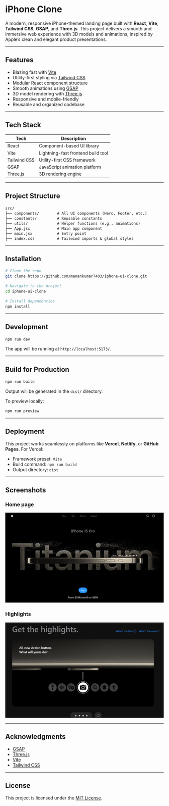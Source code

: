 # iPhone Clone

A modern, responsive iPhone-themed landing page built with **React**, **Vite**, **Tailwind CSS**, **GSAP**, and **Three.js**. This project delivers a smooth and immersive web experience with 3D models and animations, inspired by Apple’s clean and elegant product presentations.

---

## Features

- Blazing fast with [Vite](https://vitejs.dev/)
- Utility-first styling via [Tailwind CSS](https://tailwindcss.com/)
- Modular React component structure
- Smooth animations using [GSAP](https://greensock.com/gsap/)
- 3D model rendering with [Three.js](https://threejs.org/)
- Responsive and mobile-friendly
- Reusable and organized codebase

---

## Tech Stack

| Tech        | Description                           |
|-------------|---------------------------------------|
| React       | Component-based UI library            |
| Vite        | Lightning-fast frontend build tool    |
| Tailwind CSS| Utility-first CSS framework           |
| GSAP        | JavaScript animation platform         |
| Three.js    | 3D rendering engine                   |

---

## Project Structure

```
src/
├── components/        # All UI components (Hero, Footer, etc.)
├── constants/         # Reusable constants
├── utils/             # Helper functions (e.g., animations)
├── App.jsx            # Main app component
├── main.jsx           # Entry point
├── index.css          # Tailwind imports & global styles
```

---

## Installation

```bash
# Clone the repo
git clone https://github.com/manankumar7403/iphone-ui-clone.git
```

```bash
# Navigate to the project
cd iphone-ui-clone
```

```bash
# Install dependencies
npm install
```

---

## Development

```bash
npm run dev
```

The app will be running at `http://localhost:5173/`.

---

## Build for Production

```bash
npm run build
```

Output will be generated in the `dist/` directory.

To preview locally:

```bash
npm run preview
```

---

## Deployment

This project works seamlessly on platforms like **Vercel**, **Netlify**, or **GitHub Pages**. For Vercel:

* Framework preset: `Vite`
* Build command: `npm run build`
* Output directory: `dist`

---

## Screenshots
### Home page
![Hero Screenshot](/public/screenshots/ss1.png)

### Highlights
![Model Screenshot](/public/screenshots/ss2.png)

---

## Acknowledgments

* [GSAP](https://greensock.com/gsap/)
* [Three.js](https://threejs.org/)
* [Vite](https://vitejs.dev/)
* [Tailwind CSS](https://tailwindcss.com/)

---

## License
This project is licensed under the [MIT License](LICENSE).